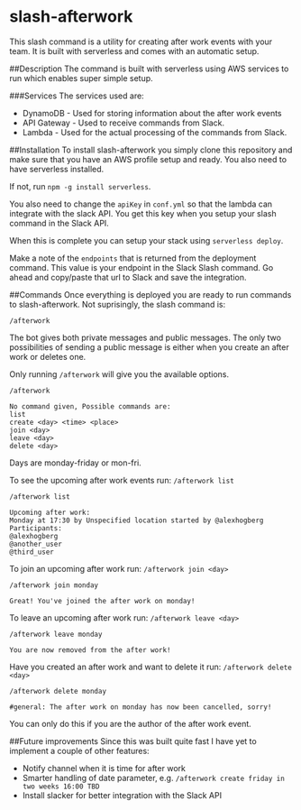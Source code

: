 # slash-afterwork
This slash command is a utility for creating after work events with your team. It is built with serverless and comes with an automatic setup.

##Description
The command is built with serverless using AWS services to run which enables super simple setup.

###Services
The services used are:
* DynamoDB - Used for storing information about the after work events
* API Gateway - Used to receive commands from Slack.
* Lambda - Used for the actual processing of the commands from Slack.

##Installation
To install slash-afterwork you simply clone this repository and make sure that you have an AWS profile setup and ready. You also need to have serverless installed.

If not, run `npm -g install serverless`.

You also need to change the `apiKey` in `conf.yml` so that the lambda can integrate with the slack API. You get this key when you setup your slash command in the Slack API.

When this is complete you can setup your stack using `serverless deploy`.

Make a note of the `endpoints` that is returned from the deployment command. This value is your endpoint in the Slack Slash command. Go ahead and copy/paste that url to Slack and save the integration.

##Commands
Once everything is deployed you are ready to run commands to slash-afterwork. Not suprisingly, the slash command is:

`/afterwork`

The bot gives both private messages and public messages. The only two possibilities of sending a public message is either when you create an after work or deletes one.

Only running `/afterwork` will give you the available options.

```
/afterwork

No command given, Possible commands are:
list
create <day> <time> <place>
join <day>
leave <day>
delete <day>
```

Days are monday-friday or mon-fri.

To see the upcoming after work events run: `/afterwork list`
```
/afterwork list

Upcoming after work:
Monday at 17:30 by Unspecified location started by @alexhogberg
Participants:
@alexhogberg
@another_user
@third_user
```
To join an upcoming after work run: `/afterwork join <day>`
```
/afterwork join monday

Great! You've joined the after work on monday!
```

To leave an upcoming after work run: `/afterwork leave <day>`
```
/afterwork leave monday

You are now removed from the after work!
```

Have you created an after work and want to delete it run: `/afterwork delete <day>`
```
/afterwork delete monday

#general: The after work on monday has now been cancelled, sorry!
```

You can only do this if you are the author of the after work event.

##Future improvements
Since this was built quite fast I have yet to implement a couple of other features:
* Notify channel when it is time for after work
* Smarter handling of date parameter, e.g. `/afterwork create friday in two weeks 16:00 TBD`
* Install slacker for better integration with the Slack API

